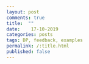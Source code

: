 ```yaml
---
layout: post
comments: true
title:  ""
date:    17-10-2019 
categories: posts
tags: DP, feedback, examples
permalink: /:title.html
published: false
---
```

